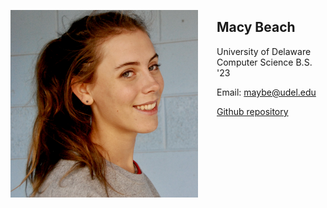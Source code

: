 <img src="mugshot.jpeg"
     alt="Macy Beach mugshot"
     style="float: left; margin-right: 30px; width:300px;" />

## Macy Beach

University of Delaware Computer Science B.S. '23

Email: <maybe@udel.edu>

[Github repository](https://github.com/maybeep/maybeep.github.io.git)





